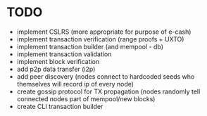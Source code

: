 # TODO
- implement CSLRS (more appropriate for purpose of e-cash)
- implement transaction verification (range proofs + UXTO)
- implement transaction builder (and mempool - db)
- implement transaction validation
- implement block verification 
- add p2p data transfer (i2p)
- add peer discovery (nodes connect to hardcoded seeds who themselves will record ip of every node)
- create gossip protocol for TX propagation (nodes randomly tell connected nodes part of mempool/new blocks)
- create CLI transaction builder